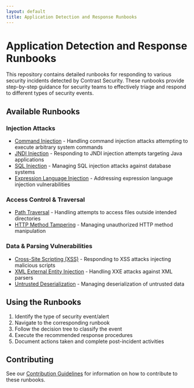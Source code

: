 ```yaml
---
layout: default
title: Application Detection and Response Runbooks
---
```


# Application Detection and Response Runbooks

This repository contains detailed runbooks for responding to various security incidents detected by Contrast Security. These runbooks provide step-by-step guidance for security teams to effectively triage and respond to different types of security events.

## Available Runbooks

### Injection Attacks
- [Command Injection](runbooks/command-injection) - Handling command injection attacks attempting to execute arbitrary system commands
- [JNDI Injection](runbooks/jndi-injection) - Responding to JNDI injection attempts targeting Java applications
- [SQL Injection](runbooks/sql-injection) - Managing SQL injection attacks against database systems
- [Expression Language Injection](runbooks/expression-language-injection) - Addressing expression language injection vulnerabilities

### Access Control & Traversal
- [Path Traversal](runbooks/path-traversal) - Handling attempts to access files outside intended directories
- [HTTP Method Tampering](runbooks/http-method-tampering) - Managing unauthorized HTTP method manipulation

### Data & Parsing Vulnerabilities  
- [Cross-Site Scripting (XSS)](runbooks/cross-site-scripting) - Responding to XSS attacks injecting malicious scripts
- [XML External Entity Injection](runbooks/xml-external-entity-injection) - Handling XXE attacks against XML parsers
- [Untrusted Deserialization](runbooks/untrusted-deserialization) - Managing deserialization of untrusted data

## Using the Runbooks

1. Identify the type of security event/alert
2. Navigate to the corresponding runbook
3. Follow the decision tree to classify the event
4. Execute the recommended response procedures
5. Document actions taken and complete post-incident activities

## Contributing

See our [Contribution Guidelines](CONTRIBUTING.md) for information on how to contribute to these runbooks.